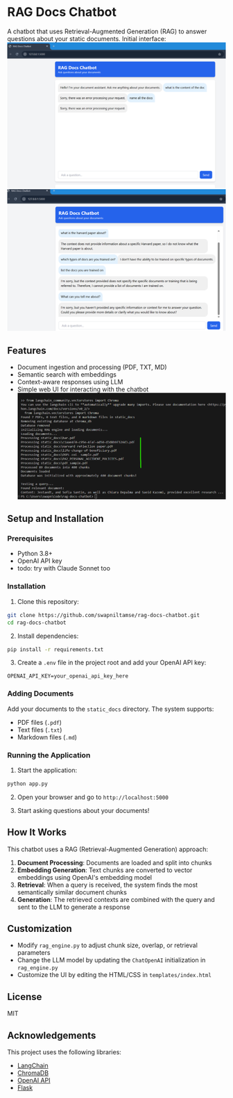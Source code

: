 # RAG Docs Chatbot

A chatbot that uses Retrieval-Augmented Generation (RAG) to answer questions about your static documents.
Initial interface:
![alt text](image.png)
![alt text](image-1.png)

## Features

- Document ingestion and processing (PDF, TXT, MD)
- Semantic search with embeddings
- Context-aware responses using LLM
- Simple web UI for interacting with the chatbot
![alt text](image-2.png)

## Setup and Installation

### Prerequisites

- Python 3.8+
- OpenAI API key
- todo: try with Claude Sonnet too

### Installation

1. Clone this repository:
```bash
git clone https://github.com/swapniltamse/rag-docs-chatbot.git
cd rag-docs-chatbot
```

2. Install dependencies:
```bash
pip install -r requirements.txt
```

3. Create a `.env` file in the project root and add your OpenAI API key:
```
OPENAI_API_KEY=your_openai_api_key_here
```

### Adding Documents

Add your documents to the `static_docs` directory. The system supports:

- PDF files (`.pdf`)
- Text files (`.txt`)
- Markdown files (`.md`)

### Running the Application

1. Start the application:
```bash
python app.py
```

2. Open your browser and go to `http://localhost:5000`

3. Start asking questions about your documents!

## How It Works

This chatbot uses a RAG (Retrieval-Augmented Generation) approach:

1. **Document Processing**: Documents are loaded and split into chunks
2. **Embedding Generation**: Text chunks are converted to vector embeddings using OpenAI's embedding model
3. **Retrieval**: When a query is received, the system finds the most semantically similar document chunks
4. **Generation**: The retrieved contexts are combined with the query and sent to the LLM to generate a response

## Customization

- Modify `rag_engine.py` to adjust chunk size, overlap, or retrieval parameters
- Change the LLM model by updating the `ChatOpenAI` initialization in `rag_engine.py`
- Customize the UI by editing the HTML/CSS in `templates/index.html`

## License

MIT

## Acknowledgements

This project uses the following libraries:
- [LangChain](https://github.com/langchain-ai/langchain)
- [ChromaDB](https://github.com/chroma-core/chroma)
- [OpenAI API](https://platform.openai.com/)
- [Flask](https://flask.palletsprojects.com/)
